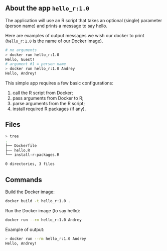 ## About the app `hello_r:1.0`

The application will use an R script 
that takes an optional (single) parameter (person name) and 
prints a message to say hello.

Here are examples of output messages we wish our docker to print 
(`hello_r:1.0` is the name of our Docker image).

```bash
# no arguments 
> docker run hello_r:1.0
Hello, Guest!
# argument #1 = person name
> docker run hello_r:1.0 Andrey
Hello, Andrey!
```

This simple app requires a few basic configurations:

1. call the R script from Docker;
2. pass arguments from Docker to R;
3. parse arguments from the R script;
4. install required R packages (if any).

## Files

```bash
> tree
.
├── Dockerfile
├── hello.R
└── install-r-packages.R

0 directories, 3 files
```

## Commands

Build the Docker image:

```bash
docker build -t hello_r:1.0 .
```

Run the Docker image (to say hello):

```bash
docker run --rm hello_r:1.0 Andrey
```

Example of output:

```bash
> docker run --rm hello_r:1.0 Andrey
Hello, Andrey!
```
